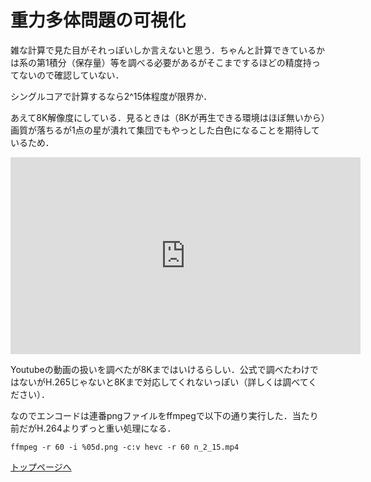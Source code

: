 <script type="text/x-mathjax-config">MathJax.Hub.Config({tex2jax:{inlineMath:[['\$','\$'],['\\(','\\)']],processEscapes:true},CommonHTML: {matchFontHeight:false}});</script>
<script type="text/javascript" async src="https://cdnjs.cloudflare.com/ajax/libs/mathjax/2.7.1/MathJax.js?config=TeX-MML-AM_CHTML"></script>

# 重力多体問題の可視化

雑な計算で見た目がそれっぽいしか言えないと思う．ちゃんと計算できているかは系の第1積分（保存量）等を調べる必要があるがそこまでするほどの精度持ってないので確認していない．

シングルコアで計算するなら2^15体程度が限界か．

あえて8K解像度にしている．見るときは（8Kが再生できる環境はほぼ無いから）画質が落ちるが1点の星が潰れて集団でもやっとした白色になることを期待しているため．

<iframe width="560" height="315" src="https://www.youtube.com/embed/9ut9rDGyVLY" title="YouTube video player" frameborder="0" allow="accelerometer; autoplay; clipboard-write; encrypted-media; gyroscope; picture-in-picture; web-share" allowfullscreen></iframe>

Youtubeの動画の扱いを調べたが8Kまではいけるらしい．公式で調べたわけではないがH.265じゃないと8Kまで対応してくれないっぽい（詳しくは調べてください）．

なのでエンコードは連番pngファイルをffmpegで以下の通り実行した．当たり前だがH.264よりずっと重い処理になる．

```
ffmpeg -r 60 -i %05d.png -c:v hevc -r 60 n_2_15.mp4
```

[トップページへ](../index.md)